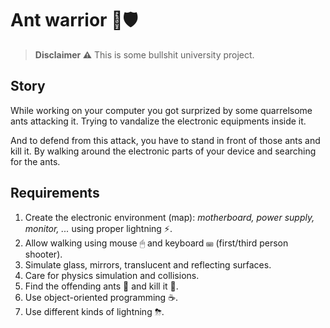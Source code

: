 
# Ant warrior 🐜🛡

> **Disclaimer ⚠** This is some bullshit university project.

## Story

While working on your computer you got surprized by some quarrelsome ants attacking it.
Trying to vandalize the electronic equipments inside it.

And to defend from this attack, you have to stand in front of those ants and kill it.
By walking around the electronic parts of your device and searching for the ants.

## Requirements

1. Create the electronic environment (map): _motherboard, power supply, monitor, ..._ using proper lightning ⚡.
2. Allow walking using mouse 🖱 and keyboard ⌨ (first/third person shooter).
3. Simulate glass, mirrors, translucent and reflecting surfaces.
4. Care for physics simulation and collisions.
5. Find the offending ants 🐜 and kill it 🔪.
6. Use object-oriented programming ☕.
7. Use different kinds of lightning ⛈.
